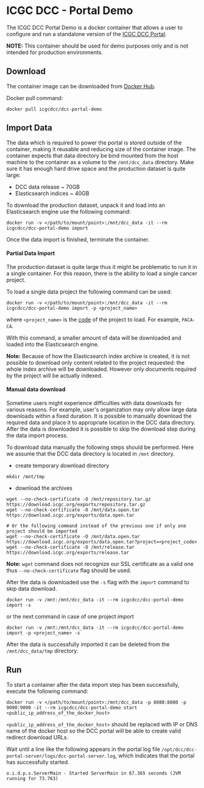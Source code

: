 # ICGC DCC - Portal Demo


The ICGC DCC Portal Demo is a docker container that allows a user to configure and run a standalone version of the [ICGC DCC Portal](https://dcc.icgc.org/).

**NOTE:** This container should be used for demo purposes only and is not intended for production environments.

## Download

The container image can be downloaded from [Docker Hub](https://hub.docker.com/r/icgcdcc/dcc-portal-demo/).

Docker pull command:

```shell
docker pull icgcdcc/dcc-portal-demo
```

## Import Data

The data which is required to power the portal is stored outside of the container, making it reusable and reducing size of the container image. The container expects that data directory be bind mounted from the host machine to the container as a volume to the `/mnt/dcc_data` directory. Make sure it has enough hard drive space and the production dataset is quite large: 

 - DCC data release ~ 70GB
 - Elasticsearch indices ~ 40GB

 To download the production dataset, unpack it and load into an Elasticsearch engine use the following command:
 
```shell
docker run -v </path/to/mount/point>:/mnt/dcc_data -it --rm icgcdcc/dcc-portal-demo import
``` 

Once the data import is finished, terminate the container.

#### Partial Data Import

The production dataset is quite large thus it might be problematic to run it in a single container. For this reason, there is the ability to load a single cancer project.

To load a single data project the following command can be used:

```shell
docker run -v </path/to/mount/point>:/mnt/dcc_data -it --rm icgcdcc/dcc-portal-demo import -p <project_name>
```
where `<project_name>` is the [code](https://dcc.icgc.org/projects/details) of the project to load. For example, `PACA-CA`.

With this command, a smaller amount of data will be downloaded and loaded into the Elasticsearch engine.

**Note:** Because of how the Elasticsearch index archive is created, it is not possible to download only content related to the project requested: the whole index archive will be downloaded.  However only documents required by the project will be actually indexed.

#### Manual data download

Sometime users might experience difficulties with data downloads for various reasons. For example, user's organization may only allow large data downloads within a fixed duration. It is possible to manually download the required data and place it to appropriate location in the DCC data directory. After the data is downloaded it is possible to skip the download step during the data import process.

To download data manually the following steps should be performed. Here we assume that the DCC data directory is located in `/mnt` directory.

 - create temporary download directory

```shell
mkdir /mnt/tmp
```
 - download the archives

```shell
wget --no-check-certificate -O /mnt/repository.tar.gz https://download.icgc.org/exports/repository.tar.gz
wget --no-check-certificate -O /mnt/data.open.tar https://download.icgc.org/exports/data.open.tar

# Or the following command instead of the previous one if only one project should be imported
wget --no-check-certificate -O /mnt/data.open.tar https://download.icgc.org/exports/data.open.tar?project=<project_code>
wget --no-check-certificate -O /mnt/release.tar https://download.icgc.org/exports/release.tar
```

**Note:** `wget` command does not recognize our SSL certificate as a valid one thus `--no-check-certificate` flag should be used.

After the data is downloaded use the `-s` flag with the `import` command to skip data download.

```shell
docker run -v /mnt:/mnt/dcc_data -it --rm icgcdcc/dcc-portal-demo import -s
```

or the next command in case of one project import

```shell
docker run -v /mnt:/mnt/dcc_data -it --rm icgcdcc/dcc-portal-demo import -p <project_name> -s
```

After the data is successfully imported it can be deleted from the `/mnt/dcc_data/tmp` directory.

Run
---

To start a container after the data import step has been successfully, execute the following command:

```shell
docker run -v </path/to/mount/point>:/mnt/dcc_data -p 8080:8080 -p 9090:9090 -it --rm icgcdcc/dcc-portal-demo start <public_ip_address_of_the_docker_host>
```
`<public_ip_address_of_the_docker_host>` should be replaced with IP or DNS name of the docker host so the DCC portal will be able to create valid redirect download URLs.

Wait until a line like the following appears in the portal log file `/opt/dcc/dcc-portal-server/logs/dcc-portal-server.log`, which indicates that the portal has successfully started.

```
o.i.d.p.s.ServerMain - Started ServerMain in 67.365 seconds (JVM running for 73.763)
```
